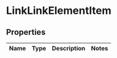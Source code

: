 # LinkLinkElementItem


## Properties

| Name | Type | Description | Notes |
|------------ | ------------- | ------------- | -------------|